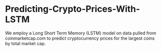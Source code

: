 # Predicting-Crypto-Prices-With-LSTM
We employ a Long Short Term Memory (LSTM) model on data pulled from coinmarketcap.com to predict cryptocurrency prices for the largest coins by total market cap.
